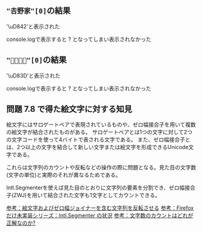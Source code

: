 ## `"𠮷野家"[0]`の結果

'\uD842'と表示された

console.logで表示すると ? となってしまい表示されなかった

## `"👨‍👨‍👧‍👧"[0]`の結果

'\uD83D'と表示された

console.logで表示すると ? となってしまい表示されなかった

## 問題 7.8 で得た絵文字に対する知見

絵文字にはサロゲートペアで表現されているものや、ゼロ幅接合子を用いて複数の絵文字が結合されたものがある。
サロゲートペアとは1つの文字に対して2つの文字コードを使って4バイトで表される文字である。
また、ゼロ幅接合子とは、2つ以上の文字を結合して新しい文字または絵文字を形成できるUnicode文字である。

これらは文字列のカウントや反転などの操作の際に問題となる。見た目の文字数(文字の単位)と実際のそれが異なるためである。

Intl.Segmenterを使えば見た目のとおりに文字列の要素を分割でき、ゼロ幅接合子(ZWJ)を用いて結合された文字も1文字としてカウントできる。

[参考：絵文字およびゼロ幅ジョイナーを含む文字列を反転させる](https://qiita.com/saka1029/items/95244d563ddc2f72b511)
[参考：Firefox だけ未実装シリーズ：Intl.Segmenter の状況](https://qiita.com/debiru/items/a5813c8efbae6f2cba72)
[参考：文字数のカウントはどれが正解なのか?](https://zenn.dev/pandanoir/articles/how-to-count-strings)
